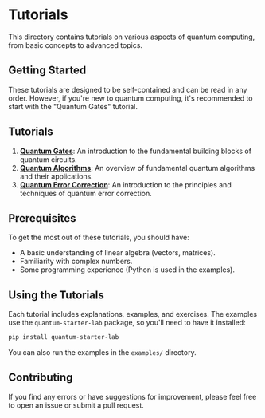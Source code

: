 # Tutorials

This directory contains tutorials on various aspects of quantum computing, from basic concepts to advanced topics.

## Getting Started

These tutorials are designed to be self-contained and can be read in any order. However, if you're new to quantum computing, it's recommended to start with the "Quantum Gates" tutorial.

## Tutorials

1.  **[Quantum Gates](quantum_gates.md)**: An introduction to the fundamental building blocks of quantum circuits.
2.  **[Quantum Algorithms](quantum_algorithms.md)**: An overview of fundamental quantum algorithms and their applications.
3.  **[Quantum Error Correction](quantum_error_correction.md)**: An introduction to the principles and techniques of quantum error correction.

## Prerequisites

To get the most out of these tutorials, you should have:

- A basic understanding of linear algebra (vectors, matrices).
- Familiarity with complex numbers.
- Some programming experience (Python is used in the examples).

## Using the Tutorials

Each tutorial includes explanations, examples, and exercises. The examples use the `quantum-starter-lab` package, so you'll need to have it installed:

```bash
pip install quantum-starter-lab
```

You can also run the examples in the `examples/` directory.

## Contributing

If you find any errors or have suggestions for improvement, please feel free to open an issue or submit a pull request.